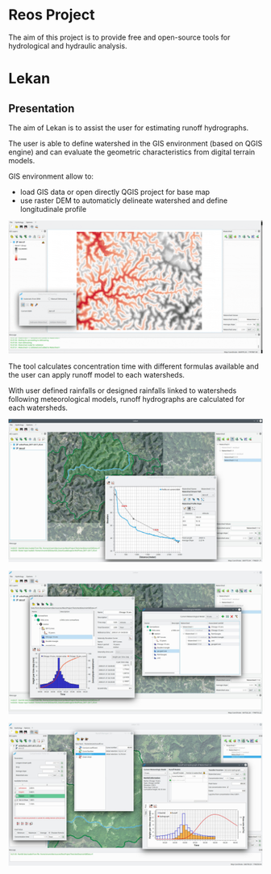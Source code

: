 # Reos Project

The aim of this project is to provide free and open-source tools for hydrological and hydraulic analysis.

# Lekan

## Presentation
The aim of Lekan is to assist the user for estimating runoff hydrographs.

The user is able to define watershed in the GIS environment (based on QGIS engine) and can evaluate the geometric characteristics from digital terrain models.

GIS environment allow to:
- load GIS data or open directly QGIS project for base map
- use raster DEM to automaticly delineate watershed and define longitudinale profile

![](delineate_r.gif)


The tool calculates concentration time with different formulas available and the user can apply runoff model to each watersheds.

With user defined rainfalls or designed rainfalls linked to watersheds following meteorological models, runoff hydrographs are calculated for each watersheds.


![](profile.jpg)

![](rainfall.jpg)

![](runoff_hydrograph.jpg)
